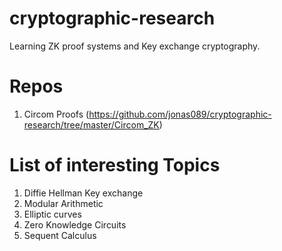# cryptographic-research
Learning ZK proof systems and Key exchange cryptography.
# Repos
1. Circom Proofs (https://github.com/jonas089/cryptographic-research/tree/master/Circom_ZK)
# List of interesting Topics
1. Diffie Hellman Key exchange
2. Modular Arithmetic
3. Elliptic curves
4. Zero Knowledge Circuits 
5. Sequent Calculus
